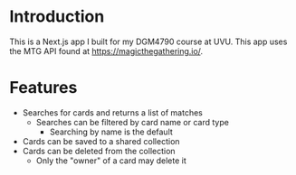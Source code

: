 # Introduction
This is a Next.js app I built for my DGM4790 course at UVU. This app uses the MTG API found at https://magicthegathering.io/. 

# Features
- Searches for cards and returns a list of matches
  - Searches can be filtered by card name or card type
    - Searching by name is the default
- Cards can be saved to a shared collection
- Cards can be deleted from the collection
  - Only the "owner" of a card may delete it
